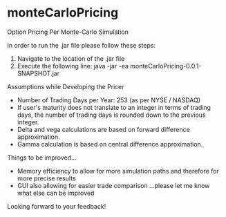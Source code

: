 # monteCarloPricing
Option Pricing Per Monte-Carlo Simulation

In order to run the .jar file please follow these steps:
1) Navigate to the location of the .jar file
2) Execute the following line:
java -jar -ea monteCarloPricing-0.0.1-SNAPSHOT.jar

Assumptions while Developing the Pricer
- Number of Trading Days per Year: 253 (as per NYSE / NASDAQ)
- If user's maturity does not translate to an integer in terms of trading days, the number of trading days is rounded down to the previous integer.
- Delta and vega calculations are based on forward difference approximation.
- Gamma calculation is based on central difference approximation.

Things to be improved...
- Memory efficiency to allow for more simulation paths and therefore for more precise results
- GUI also allowing for easier trade comparison
...please let me know what else can be improved

Looking forward to your feedback!
